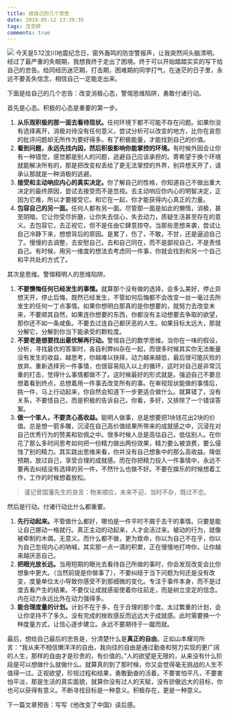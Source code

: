 ```yaml
---
title: 给自己的几个忠告
date: 2019-05-12 13:39:35
tags: 念念碎
comments: true
---
```

![](https://cdn.monniya.com/blogpic/2019/advice01.jpg)
今天是5.12汶川地震纪念日，窗外轰鸣的防空警报声，让我突然间头脑清明。经过了最严重的失眠期，我想我终于走出了困境。终于可以开始踏踏实实的写下给自己的忠告。给同经历迷茫期，打击期，困难期的同学打气，在迷茫的日子里，永远不要丢失信念，相信自己一定能走出来。

下面是给自己的几个忠告：改变消极心态，警惕思维陷阱，勇敢付诸行动。

首先是心态。积极的心态是重要的第一步。
1. <b>从乐观积极的那一面去看待现状。</b>任何环境下都不可能不存在问题。如果你没有选择离开，消极对待没有任何意义，尝试分析可以改变的地方，比你在哀怨的批评问题却无所作为要好得多。有了积极能量，才能找到自己的价值。
2. <b>看到问题，永远先找内因，然后积极影响你能掌控的环境。</b>有时候外因会让你有一种错觉，感觉都是别人的问题，逃避自己应该承担的。寄希望于换个环境就能解决所有的，那是把改变权丢给了更无法掌控的外界，别异想天开了，请承认那就是一种消极的逃避。
3. <b>接受和主动响应内心的真实决定。</b>你了解自己的性格，你知道自己不做出重大决定的最终原因，尝试去接受而不是忽视。去主动响应你内心的明智决定，正因为它难，所以才要接受它。和它在一起，你才能获得内心真正的力量。
4. <b>包容自己的另一面。</b>任何人都有另一面。尽管那一面是如此的懒惰，消极，甚至阴暗。它让你受尽折磨，让你失去信心，失去动力，质疑生活甚至存在的意义。去包容它，去正视它，但不是任由它肆意掠夺。当那些思想来袭，尝试让自己冷静下来，想想背后的原因。是累了，伤了，不敢，不甘，还是逼迫自己了。慢慢的去调整，去安慰自己，去和自己同在，而不是鄙视自己，不是责怪自己。有时候，用另一维度的想法去考虑同一件事，你就会找到和另一个自己和平共处的方式了。

其次是思维。警惕精明人的思维陷阱。
1. <b>不要懊悔任何已经发生的事情。</b>就算那个没有做的选择，会多么美好，停止异想天开，停止后悔，既然已经发生，不管如何后悔都不会改变一丝一毫过去所发生的任何一丁点事情。如果你想明白那真的是你想要的，就努力去改变未来，不要顺其自然，如果连你想要的东西，你都没有主动想要去争取的欲望，那你还不如一条咸鱼。不要去过连自己都厌恶的人生。如果目标太远大，那就分解它，分解到你当下能承受的颗粒度。
2. <b> 不要老是想要找出最优解再行动。</b>警惕自己的数学思维。当你在一味的假设，分析，寻找最优的答案时，各自利弊纠杂在一起，而很多时候其实你无法衡量没有发生的收益，越思考，你越难以抉择，动力越来越低，最后很可能灰败的放弃。重新选择另一件事情，也很容易陷入以上的循环，这时对自己是非常沉重的打击，觉得什么事情都做不了。这时候最好的形式就是。强迫自己不要总想着看到终点，总想着用一件事去改变所有的事。在审视现状能做的事情后，挑一件，马上行动起来，你自然会知道下一步更适合做什么。就算错了，没有关系，不要怪自己，而是积极的告诉自己，你看，多好，又排除了一个错误答案。
3. <b>做一个笨人，不要贪心高收益。</b>聪明人做事，总是想要把1块钱花出2块的价值。总是想一箭多雕，沉浸在自己高价值结果所带来的成就感之中，沉浸在对自己优秀行为的赞美和钦佩之中。很多时候人总是高估自己，低估别人。在你花了那么多时间思考如何把一份精力做出两份效果，精力要么被浪费，要么侵蚀了别的精力。其实跳出思维来看，你并没有自己想象中的那么高收益。降低预期，放过自己，享受合理的成就感。而在你把精力投入一件事情中，永远不要再去纠结没有选择的另一件，不然什么也做不好。不要在娱乐的时候想着工作，工作的时候想着放松。
> 谨记曾国藩先生的良言：物来顺应，未来不迎，当时不杂，既过不恋。

然后是行动。付诸行动比什么都重要。
1. <b>先行动起来。</b>不管做什么都好，哪怕是一件平时不屑于去干的事情。只要是能让自己挪动一格就行。真正主动的动起来，人才会活过来。被动的行为，就像被牵制的木偶，无意义。而什么都不做，更为致命，你以为自己不在乎，你以为自己忽视内心的呐喊，其实那一点一滴的积累，正在慢慢地打垮你，让你越来越厌恶自己。
2. <b>把眼光放长远。</b>当用短期的眼光去看待自己所做的事时，你会发现改变会比你想象中更大。（当然前提是你做事了），不要纠结于当下问题为何还是没有改变，度量单位太小导致你感受不到那细微的变化。专注于事件本身，而不是过度去看产生的结果。不要仅让成就感驱使着你往前走，而是树立坚定的信念。内在动力永远比外在动力强得多。
3. <b>能合理度量的计划。</b>计划不在于多，在于合理的那个度。太过繁重的计划，会让你坚持不了多久。没有完成的挫败感反而远远大于成就感。此时需要换一个种度量方式，让信心逐步建立。永远不要期待于一蹴而就。

最后，想给自己最后的忠告是，分清楚什么是<b>真正的自由</b>。正如山本耀司所言：“我从来不相信懒洋洋的自由，我向往的自由是通过勤奋和努力实现的更广阔的人生，那样的自由才是珍贵的，有价值的。”人的欲望是无限的，从来没有什么阶段是可以想做什么就做什么。就算真的到了那时候，你又会觉得毫无挑战的人生不值得一过。正视欲望，珍视过程和结果，勇敢勤奋的活着。不要害怕平凡，不要害怕平淡，那是生活的真实面貌，就算你没有过人的天赋，没有骄傲远大的目标，你也可以获得有意义。不断寻找目标是一种意义。积极存在，更是一种意义。


下一篇文章预告：写写《他改变了中国》读后感。


